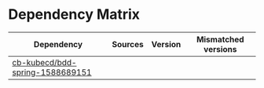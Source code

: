 # Dependency Matrix

Dependency | Sources | Version | Mismatched versions
---------- | ------- | ------- | -------------------
[cb-kubecd/bdd-spring-1588689151](https://github.com/cb-kubecd/bdd-spring-1588689151.git) |  | []() | 
